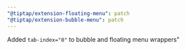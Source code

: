 ```yaml
---
"@tiptap/extension-floating-menu": patch
"@tiptap/extension-bubble-menu": patch
---
```


Added `tab-index="0"` to bubble and floating menu wrappers"
